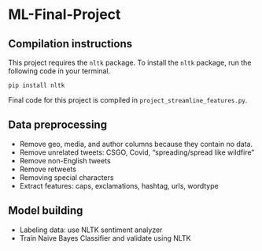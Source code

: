 # ML-Final-Project

## Compilation instructions

This project requires the `nltk` package. To install the `nltk` package, run the following code in your terminal.  

```
pip install nltk
```

Final code for this project is compiled in `project_streamline_features.py`.

## Data preprocessing

- Remove geo, media, and author columns because they contain no data. 
- Remove unrelated tweets: CSGO, Covid, “spreading/spread like wildfire”
- Remove non-English tweets
- Remove retweets
-	Removing special characters
-	Extract features: caps, exclamations, hashtag, urls, wordtype

## Model building 
- Labeling data: use NLTK sentiment analyzer
- Train Naive Bayes Classifier and validate using NLTK

